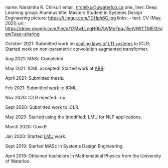 name: Narsimha R. Chilkuri 
email: nrchilku@uwaterloo.ca 
one_liner: Deep Learning 
group: Alumnus
title: Masters Student in Systems Design Engineering 
picture: https://i.imgur.com/1CHph6C.jpg
links:
    - text: CV (May, 2021)
      url: https://drive.google.com/file/d/17MwLLcgHRb7bVMe7bqJj5eiVlWTTMEl3/view?usp=sharing 


October 2021: Submitted work on [scaling laws of LTI systems](https://arxiv.org/pdf/2110.02402.pdf) to ICLR; Started work on non-parametric convolution augmented transformer.

Aug 2021: MASc Completed.

May 2021: ICML accepted! Started work at [ABR](https://appliedbrainresearch.com/)!

April 2021: Submitted thesis.

Feb 2021: Submitted [work](https://arxiv.org/abs/2102.11417) to ICML.

Nov 2020: ICLR rejected...rip.  

Sept 2020: Submitted work to ICLR.  

May 2020: Started using the (modified) LMU for NLP applications. 

March 2020: Covid!!

Jan 2020: Started [LMU](https://papers.nips.cc/paper/2019/file/952285b9b7e7a1be5aa7849f32ffff05-Paper.pdf) work.

Sept 2019: Started MASc in Systems Design Engineering.

April 2018: Obtained bachelors in Mathematical Physics from the University of Waterloo. 
